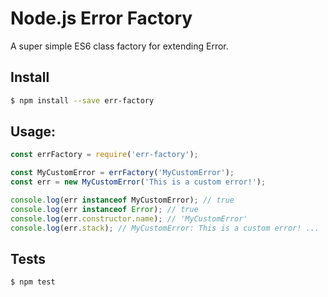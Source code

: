 # Node.js Error Factory
A super simple ES6 class factory for extending Error.

## Install

```bash
$ npm install --save err-factory
```

## Usage:

```js
const errFactory = require('err-factory');

const MyCustomError = errFactory('MyCustomError');
const err = new MyCustomError('This is a custom error!');

console.log(err instanceof MyCustomError); // true
console.log(err instanceof Error); // true
console.log(err.constructor.name); // 'MyCustomError'
console.log(err.stack); // MyCustomError: This is a custom error! ...
```

## Tests

```bash
$ npm test
```
